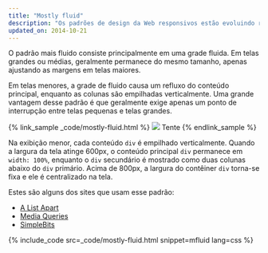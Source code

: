 ```yaml
---
title: "Mostly fluid"
description: "Os padrões de design da Web responsivos estão evoluindo rapidamente, mas há muitos padrões estabelecidos que funcionam bem em dispositivos móveis e desktop"
updated_on: 2014-10-21
---
```


<p class="intro">
  O padrão mais fluido consiste principalmente em uma grade fluida.  Em telas grandes ou médias, geralmente permanece do mesmo tamanho, apenas ajustando as margens em telas maiores.
</p>

Em telas menores, a grade de fluido causa um refluxo do conteúdo principal,
enquanto as colunas são empilhadas verticalmente.  Uma grande vantagem desse padrão é
que geralmente exige apenas um ponto de interrupção entre telas pequenas e telas
grandes.

{% link_sample _code/mostly-fluid.html %}
  <img src="imgs/mostly-fluid.svg">
  Tente
{% endlink_sample %}

Na exibição menor, cada conteúdo `div` é empilhado verticalmente.  Quando a largura da
tela atinge 600px, o conteúdo principal `div` permanece em `width: 100%`, enquanto o 
`div` secundário é mostrado como duas colunas abaixo do `div` primário.  Acima de
800px, a largura do contêiner `div` torna-se fixa e ele é centralizado na tela.

Estes são alguns dos sites que usam esse padrão:

 * [A List Apart](http://mediaqueri.es/ala/)
 * [Media Queries](http://mediaqueri.es/)
 * [SimpleBits](http://simplebits.com/)


{% include_code src=_code/mostly-fluid.html snippet=mfluid lang=css %}


